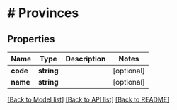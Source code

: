 # # Provinces

## Properties

Name | Type | Description | Notes
------------ | ------------- | ------------- | -------------
**code** | **string** |  | [optional]
**name** | **string** |  | [optional]

[[Back to Model list]](../../README.md#models) [[Back to API list]](../../README.md#endpoints) [[Back to README]](../../README.md)
